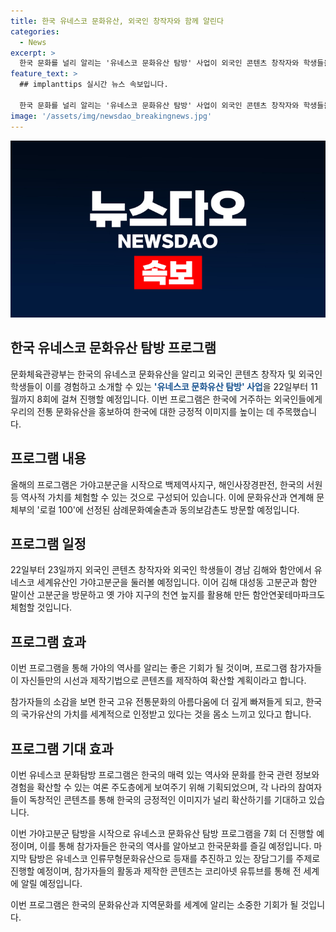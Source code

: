 ```yaml
---
title: 한국 유네스코 문화유산, 외국인 창작자와 함께 알린다
categories:
  - News
excerpt: >
  한국 문화를 널리 알리는 '유네스코 문화유산 탐방' 사업이 외국인 콘텐츠 창작자와 학생들을 대상으로 시작됐다. 유네스코 세계유산인 가야고분군을 중심으로 한 국내 탐방뿐 아니라, 김해와 함안에서의 프로그램을 통해 한국의 전통 문화유산을 경험할 수 있는 기회를 제공한다. 이를 통해 참가자들은 자신들만의 콘텐츠를 만들어 확산할 계획이며, 이를 통해 한국의 역사와 문화를 긍정적으로 알리고자 한다. 향후에도 유네스코 문화유산 탐방 프로그램이 계속되며, 참가자들이 만든 콘텐츠는 코리아넷 유튜브를 통해 전 세계에 알릴 예정이다.
feature_text: >
  ## implanttips 실시간 뉴스 속보입니다.

  한국 문화를 널리 알리는 '유네스코 문화유산 탐방' 사업이 외국인 콘텐츠 창작자와 학생들을 대상으로 시작됐다. 유네스코 세계유산인 가야고분군을 중심으로 한 국내 탐방뿐 아니라, 김해와 함안에서의 프로그램을 통해 한국의 전통 문화유산을 경험할 수 있는 기회를 제공한다. 이를 통해 참가자들은 자신들만의 콘텐츠를 만들어 확산할 계획이며, 이를 통해 한국의 역사와 문화를 긍정적으로 알리고자 한다. 향후에도 유네스코 문화유산 탐방 프로그램이 계속되며, 참가자들이 만든 콘텐츠는 코리아넷 유튜브를 통해 전 세계에 알릴 예정이다.
image: '/assets/img/newsdao_breakingnews.jpg'
---
```


<p><img src="/assets/img/newsdao_breakingnews.jpg" alt="implanttips 속보" /></p>

<h2 data-ke-size="size26">한국 유네스코 문화유산 탐방 프로그램</h2>

<p>문화체육관광부는 한국의 유네스코 문화유산을 알리고 외국인 콘텐츠 창작자 및 외국인 학생들이 이를 경험하고 소개할 수 있는 <b><span style="color: #1a5490;">'유네스코 문화유산 탐방' 사업</span></b>을 22일부터 11월까지 8회에 걸쳐 진행할 예정입니다. 이번 프로그램은 한국에 거주하는 외국인들에게 우리의 전통 문화유산을 홍보하여 한국에 대한 긍정적 이미지를 높이는 데 주목했습니다.</p>

<h2 data-ke-size="size26">프로그램 내용</h2>

<p>올해의 프로그램은 가야고분군을 시작으로 백제역사지구, 해인사장경판전, 한국의 서원 등 역사적 가치를 체험할 수 있는 것으로 구성되어 있습니다. 이에 문화유산과 연계해 문체부의 '로컬 100'에 선정된 삼례문화예술촌과 동의보감촌도 방문할 예정입니다.</p>

<h2 data-ke-size="size26">프로그램 일정</h2>

<p>22일부터 23일까지 외국인 콘텐츠 창작자와 외국인 학생들이 경남 김해와 함안에서 유네스코 세계유산인 가야고분군을 둘러볼 예정입니다. 이어 김해 대성동 고분군과 함안 말이산 고분군을 방문하고 옛 가야 지구의 천연 늪지를 활용해 만든 함안연꽃테마파크도 체험할 것입니다.</p>

<h2 data-ke-size="size26">프로그램 효과</h2>

<p>이번 프로그램을 통해 가야의 역사를 알리는 좋은 기회가 될 것이며, 프로그램 참가자들이 자신들만의 시선과 제작기법으로 콘텐츠를 제작하여 확산할 계획이라고 합니다.</p>

<p>참가자들의 소감을 보면 한국 고유 전통문화의 아름다움에 더 깊게 빠져들게 되고, 한국의 국가유산의 가치를 세계적으로 인정받고 있다는 것을 몸소 느끼고 있다고 합니다.</p>

<h2 data-ke-size="size26">프로그램 기대 효과</h2>

<p>이번 유네스코 문화탐방 프로그램은 한국의 매력 있는 역사와 문화를 한국 관련 정보와 경험을 확산할 수 있는 여론 주도층에게 보여주기 위해 기획되었으며, 각 나라의 참여자들이 독창적인 콘텐츠를 통해 한국의 긍정적인 이미지가 널리 확산하기를 기대하고 있습니다.</p>

<p>이번 가야고분군 탐방을 시작으로 유네스코 문화유산 탐방 프로그램을 7회 더 진행할 예정이며, 이를 통해 참가자들은 한국의 역사를 알아보고 한국문화를 즐길 예정입니다. 마지막 탐방은 유네스코 인류무형문화유산으로 등재를 추진하고 있는 장담그기를 주제로 진행할 예정이며, 참가자들의 활동과 제작한 콘텐츠는 코리아넷 유튜브를 통해 전 세계에 알릴 예정입니다.</p>

<p>이번 프로그램은 한국의 문화유산과 지역문화를 세계에 알리는 소중한 기회가 될 것입니다.</p>


